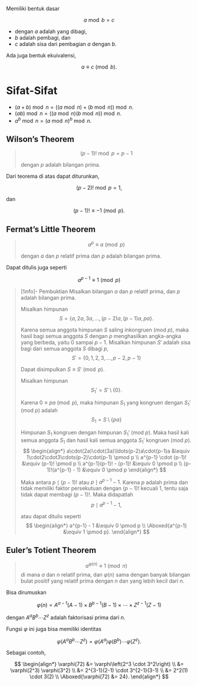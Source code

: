 Memiliki bentuk dasar

$$ a \bmod b = c $$

- dengan $a$ adalah yang dibagi,
- $b$ adalah pembagi, dan
- $c$ adalah sisa dari pembagian $a$ dengan $b$.

Ada juga bentuk ekuivalensi,

$$ a \equiv c \pmod b. $$
# Sifat-Sifat

- $(a + b) \bmod n = ((a \bmod n) + (b \bmod n)) \bmod n$.
- $(ab) \bmod n = ((a \bmod n)(b \bmod n)) \bmod n$.
- $a^b \bmod n = (a \bmod n)^b \bmod n$.

## Wilson’s Theorem

> $$ (p - 1)! \bmod p = p-1 $$
> 
> dengan $p$ adalah bilangan prima.

Dari teorema di atas dapat diturunkan,

$$ (p-2)! \bmod p = 1, $$

dan

$$ (p-1)! \equiv -1 \pmod p. $$

## Fermat’s Little Theorem

> $$ a^p \equiv a \pmod p $$
> 
> dengan $a$ dan $p$ relatif prima dan $p$ adalah bilangan prima.

Dapat ditulis juga seperti

$$ a^{p-1} \equiv 1 \pmod p $$

> [!info]- Pembuktian
> Misalkan bilangan $a$ dan $p$ relatif prima, dan $p$ adalah bilangan prima.
> 
> Misalkan himpunan
> $$ S = \{a, 2a, 3a, \ldots, (p-2)a, (p-1)a, pa\}. $$
> 
> Karena semua anggota himpunan $S$ saling inkongruen (mod $p$), maka hasil bagi semua anggota $S$ dengan $p$ menghasilkan angka-angka yang berbeda, yaitu $0$ sampai $p-1$. Misalkan himpunan $S'$ adalah sisa bagi dari semua anggota $S$ dibagi $p$,
> $$ S' = \{0, 1, 2, 3, \ldots, p-2, p-1\} $$
> 
> Dapat disimpulkan $S \equiv S' \pmod p$.
> 
> Misalkan himpunan
> $$ S_1' = S' \setminus \{0\}. $$
> 
> Karena $0 \equiv pa \pmod p$, maka himpunan $S_1$ yang kongruen dengan $S_1'$ (mod $p$) adalah
> $$ S_1 = S \setminus \{pa\} $$
> 
> Himpunan $S_1$ kongruen dengan himpunan $S_1'$ (mod $p$). Maka hasil kali semua anggota $S_1$ dan hasil kali semua anggota $S_1'$ kongruen (mod $p$).
> $$ \begin{align*}
> 	a\cdot(2a)\cdot(3a)\ldots(p-2)a\cdot(p-1)a &\equiv 1\cdot2\cdot3\cdots(p-2)\cdot(p-1) \pmod p \\
> 	a^{p-1} \cdot (p-1)! &\equiv (p-1)! \pmod p \\
> 	a^{p-1}(p-1)! - (p-1)! &\equiv 0 \pmod p \\
> 	(p-1)!(a^{p-1} - 1) &\equiv 0 \pmod p
> \end{align*} $$
> 
> Maka antara $p \mid (p-1)!$ atau $p \mid a^{p-1} - 1$. Karena $p$ adalah prima dan tidak memiliki faktor persekutuan dengan $(p-1)!$ kecuali $1$, tentu saja tidak dapat membagi $(p-1)!$. Maka didapatlah
> $$ p \mid a^{p-1} - 1, $$
> 
> atau dapat ditulis seperti
> $$ \begin{align*}
> 	a^{p-1} - 1 &\equiv 0 \pmod p \\
> 	\Aboxed{a^{p-1} &\equiv 1 \pmod p}.
> \end{align*} $$

## Euler’s Totient Theorem

> $$ a^{\varphi(n)} \equiv 1 \pmod n $$
> di mana $a$ dan $n$ relatif prima, dan $\varphi(n)$ sama dengan banyak bilangan bulat positif yang relatif prima dengan $n$ dan yang lebih kecil dari $n$.

Bisa dirumuskan

$$ \varphi(n) = A^{a-1}(A-1) \times B^{b-1}(B-1) \times \cdots \times Z^{z-1}(Z-1) $$

dengan $A^a B^b \cdots Z^z$ adalah faktorisasi prima dari $n$.

Fungsi $\varphi$ ini juga bisa memiliki identitas

$$ \varphi(A^a B^b \cdots Z^z) = \varphi(A^a) \varphi(B^b) \cdots \varphi(Z^z). $$

Sebagai contoh,

$$ \begin{align*}
	\varphi(72) &= \varphi\left(2^3 \cdot 3^2\right) \\
	&= \varphi(2^3) \varphi(3^2) \\
	&= 2^{3-1}(2-1) \cdot 3^{2-1}(3-1) \\
	&= 2^2(1) \cdot 3(2) \\
	\Aboxed{\varphi(72) &= 24}.
\end{align*} $$